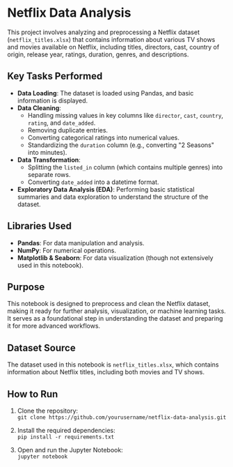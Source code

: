 # Netflix Data Analysis

This project involves analyzing and preprocessing a Netflix dataset (`netflix_titles.xlsx`) that contains information about various TV shows and movies available on Netflix, including titles, directors, cast, country of origin, release year, ratings, duration, genres, and descriptions.

## Key Tasks Performed

- **Data Loading**: The dataset is loaded using Pandas, and basic information is displayed.
- **Data Cleaning**:
  - Handling missing values in key columns like `director`, `cast`, `country`, `rating`, and `date_added`.
  - Removing duplicate entries.
  - Converting categorical ratings into numerical values.
  - Standardizing the `duration` column (e.g., converting "2 Seasons" into minutes).
- **Data Transformation**:
  - Splitting the `listed_in` column (which contains multiple genres) into separate rows.
  - Converting `date_added` into a datetime format.
- **Exploratory Data Analysis (EDA)**: Performing basic statistical summaries and data exploration to understand the structure of the dataset.

## Libraries Used

- **Pandas**: For data manipulation and analysis.
- **NumPy**: For numerical operations.
- **Matplotlib & Seaborn**: For data visualization (though not extensively used in this notebook).

## Purpose

This notebook is designed to preprocess and clean the Netflix dataset, making it ready for further analysis, visualization, or machine learning tasks. It serves as a foundational step in understanding the dataset and preparing it for more advanced workflows.

## Dataset Source

The dataset used in this notebook is `netflix_titles.xlsx`, which contains information about Netflix titles, including both movies and TV shows.

## How to Run

1. Clone the repository:  
   `git clone https://github.com/yourusername/netflix-data-analysis.git`

2. Install the required dependencies:  
   `pip install -r requirements.txt`

3. Open and run the Jupyter Notebook:  
   `jupyter notebook`

